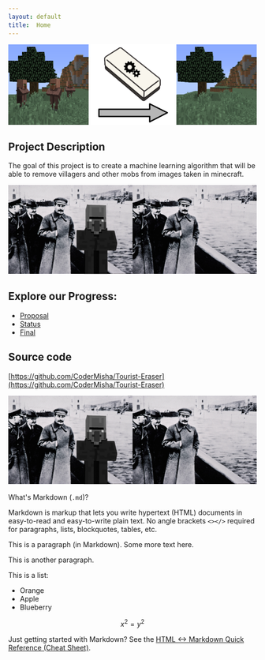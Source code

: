 ```yaml
---
layout: default
title:  Home
---
```

![Villager Eraser Before After](assets/Before_After_Eraser.png)
## Project Description
The goal of this project is to create a machine learning algorithm that will be able to remove villagers and other mobs from images taken in minecraft.

![villager_history](assets/villager_history.png)

## Explore our Progress:
- [Proposal](proposal.html)
- [Status](status.html)
- [Final](final.html)

## Source code
[https://github.com/CoderMisha/Tourist-Eraser](https://github.com/CoderMisha/Tourist-Eraser)

![villager_history](assets/villager_history.png)


What's Markdown (`.md`)?

Markdown is markup that lets you write hypertext (HTML) documents
in easy-to-read and easy-to-write plain text.
No angle brackets `<></>` required for
paragraphs, lists, blockquotes, tables, etc.


This is a paragraph (in Markdown). Some more
text here.

This is another paragraph.

This is a list:

- Orange
- Apple
- Blueberry

$$x^2 = y^2$$


Just getting started with Markdown?
See the [HTML <-> Markdown Quick Reference (Cheat Sheet)][quickref].


[quickref]: https://github.com/mundimark/quickrefs/blob/master/HTML.md
